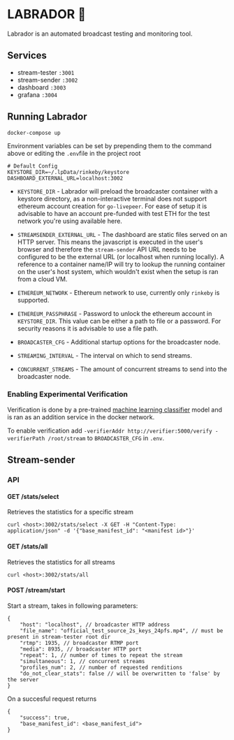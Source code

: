 # LABRADOR :dog:

Labrador is an automated broadcast testing and monitoring tool.

## Services
* stream-tester `:3001`
* stream-sender `:3002`
* dashboard `:3003` 
* grafana `:3004`

## Running Labrador

```
docker-compose up
```

Environment variables can be set by prepending them to the command above or editing the `.env`file in the project root

```
# Default Config
KEYSTORE_DIR=~/.lpData/rinkeby/keystore
DASHBOARD_EXTERNAL_URL=localhost:3002
```

- `KEYSTORE_DIR` - Labrador will preload the broadcaster container with a keystore directory, as a non-interactive terminal does not support ethereum account creation for `go-livepeer`. For ease of setup it is advisable to have an account pre-funded with test ETH for the test network you're using available here.

- `STREAMSENDER_EXTERNAL_URL` - The dashboard are static files served on an HTTP server. This means the javascript is executed in the user's browser and therefore the `stream-sender` API URL needs to be configured to be the external URL (or localhost when running locally). A reference to a container name/IP will try to lookup the running container on the user's host system, which wouldn't exist when the setup is ran from a cloud VM. 

- `ETHEREUM_NETWORK` - Ethereum network to use, currently only `rinkeby` is supported.

- `ETHEREUM_PASSPHRASE` - Password to unlock the ethereum account in `KEYSTORE_DIR`. This value can be either a path to file or a password. For security reasons it is advisable to use a file path.

- `BROADCASTER_CFG` - Additional startup options for the broadcaster node.

- `STREAMING_INTERVAL` - The interval on which to send streams.

- `CONCURRENT_STREAMS` - The amount of concurrent streams to send into the broadcaster node.

### Enabling Experimental Verification

Verification is done by a pre-trained [machine learning classifier](https://github.com/livepeer/verification-classifier) model and is ran as an addition service in the docker network.

To enable verification add `-verifierAddr http://verifier:5000/verify -verifierPath /root/stream` to `BROADCASTER_CFG` in `.env`.

## Stream-sender

### API

#### GET /stats/select

Retrieves the statistics for a specific stream 

```
curl <host>:3002/stats/select -X GET -H "Content-Type: application/json" -d '{"base_manifest_id": "<manifest id>"}'
```

#### GET /stats/all

Retrieves the statistics for all streams

```
curl <host>:3002/stats/all
```

#### POST /stream/start

Start a stream, takes in following parameters:

```
{
    "host": "localhost", // broadcaster HTTP address
    "file_name": "official_test_source_2s_keys_24pfs.mp4", // must be present in stream-tester root dir
    "rtmp": 1935, // broadcaster RTMP port
    "media": 8935, // broadcaster HTTP port
    "repeat": 1, // number of times to repeat the stream
    "simultaneous": 1, // concurrent streams
    "profiles_num": 2, // number of requested renditions
    "do_not_clear_stats": false // will be overwritten to 'false' by the server
}
```

On a succesful request returns 

```
{
    "success": true,
    "base_manifest_id": <base_manifest_id">
}
```
